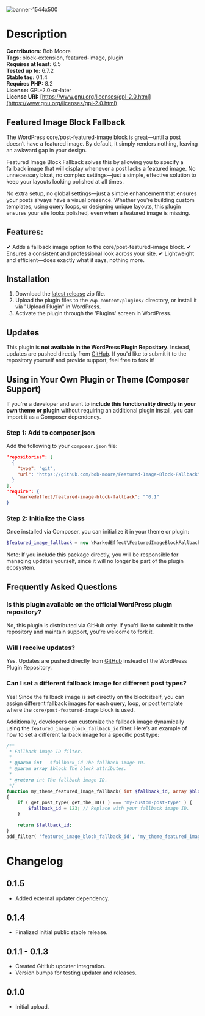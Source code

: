 
![banner-1544x500](https://github.com/user-attachments/assets/2220933d-c599-4317-9f3c-51e3a973d847)

# Description

**Contributors:** Bob Moore  
**Tags:** block-extension, featured-image, plugin  
**Requires at least:** 6.5  
**Tested up to:** 6.7.2  
**Stable tag:** 0.1.4  
**Requires PHP:** 8.2  
**License:** GPL-2.0-or-later  
**License URI:** [https://www.gnu.org/licenses/gpl-2.0.html](https://www.gnu.org/licenses/gpl-2.0.html)  

## Featured Image Block Fallback

The WordPress core/post-featured-image block is great—until a post doesn’t have a featured image. By default, it simply renders nothing, leaving an awkward gap in your design.

Featured Image Block Fallback solves this by allowing you to specify a fallback image that will display whenever a post lacks a featured image. No unnecessary bloat, no complex settings—just a simple, effective solution to keep your layouts looking polished at all times.

No extra setup, no global settings—just a simple enhancement that ensures your posts always have a visual presence. Whether you’re building custom templates, using query loops, or designing unique layouts, this plugin ensures your site looks polished, even when a featured image is missing.

## Features:

✔ Adds a fallback image option to the core/post-featured-image block.
✔ Ensures a consistent and professional look across your site.
✔ Lightweight and efficient—does exactly what it says, nothing more.

## Installation  

1. Download the [latest release](https://github.com/bob-moore/Featured-Image-Block-Fallback/releases) zip file.  
2. Upload the plugin files to the `/wp-content/plugins/` directory, or install it via "Upload Plugin" in WordPress.  
3. Activate the plugin through the 'Plugins' screen in WordPress.  

## Updates  
This plugin is **not available in the WordPress Plugin Repository**. Instead, updates are pushed directly from [GitHub](https://github.com/bob-moore/Featured-Image-Block-Fallback). If you'd like to submit it to the repository yourself and provide support, feel free to fork it!

## Using in Your Own Plugin or Theme (Composer Support)  

If you're a developer and want to **include this functionality directly in your own theme or plugin** without requiring an additional plugin install, you can import it as a Composer dependency.  

### **Step 1: Add to composer.json**  

Add the following to your `composer.json` file:  

```json
"repositories": [
  {
    "type": "git",
    "url": "https://github.com/bob-moore/Featured-Image-Block-Fallback"
  }
],
"require": {
    "markedeffect/featured-image-block-fallback": "^0.1"
}
```
### **Step 2: Initialize the Class**

Once installed via Composer, you can initialize it in your theme or plugin:

```php
$featured_image_fallback = new \MarkedEffect\FeaturedImageBlockFallback();
```

Note: If you include this package directly, you will be responsible for managing updates yourself, since it will no longer be part of the plugin ecosystem.

## Frequently Asked Questions  

### **Is this plugin available on the official WordPress plugin repository?**  
No, this plugin is distributed via GitHub only. If you’d like to submit it to the repository and maintain support, you’re welcome to fork it.  

### **Will I receive updates?**  
Yes. Updates are pushed directly from [GitHub](https://github.com/bob-moore/Featured-Image-Block-Fallback) instead of the WordPress Plugin Repository.  

### **Can I set a different fallback image for different post types?**  
Yes! Since the fallback image is set directly on the block itself, you can assign different fallback images for each query, loop, or post template where the `core/post-featured-image` block is used.  

Additionally, developers can customize the fallback image dynamically using the `featured_image_block_fallback_id` filter. Here’s an example of how to set a different fallback image for a specific post type:  

```php
/**
 * Fallback image ID filter.
 *
 * @param int   $fallback_id The fallback image ID.
 * @param array $block The block attributes.
 *
 * @return int The fallback image ID.
 */
function my_theme_featured_image_fallback( int $fallback_id, array $block ): int
{
    if ( get_post_type( get_the_ID() ) === 'my-custom-post-type' ) {
        $fallback_id = 123; // Replace with your fallback image ID.
    }

    return $fallback_id;
}
add_filter( 'featured_image_block_fallback_id', 'my_theme_featured_image_fallback', 10, 2 );
```

# Changelog

## 0.1.5
- Added external updater dependency. 

## 0.1.4
- Finalized initial public stable release.

## 0.1.1 - 0.1.3
- Created GitHub updater integration.
- Version bumps for testing updater and releases.

## 0.1.0
- Initial upload.
